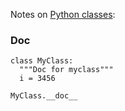 Notes on [Python classes](https://docs.python.org/3/tutorial/classes.html): 

### Doc
  ```
  class MyClass:
    """Doc for myclass"""
    i = 3456
  
  MyClass.__doc__
  ```
